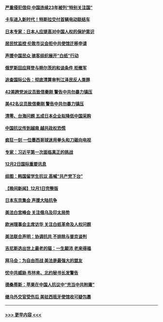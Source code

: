 #### [严重侵犯信仰 中国连续23年被列“特别关注国”](../pages/prog202/a103589309.md?t=12030802) 
#### [卡车进入新时代！特斯拉交付首辆电动联结车](../pages/prog202/a103589231.md?t=12030802) 
#### [日本专家：日本人应提高对中国人权的保护意识](../pages/prog202/a103589227.md?t=12030802) 
#### [居民忧监控 伦敦市议会拒中共使馆迁移申请](../pages/prog202/a103589225.md?t=12030802) 
#### [声援中国民众 骇客组织展开“白纸”行动](../pages/prog202/a103589221.md?t=12030802) 
#### [俄罗斯回应拜登与朔尔茨的和谈条件 拒撤军](../pages/prog202/a103589262.md?t=12030802) 
#### [追查国际公告：彻底清算审判江泽民反人类罪](../pages/prog202/a103589219.md?t=12030802) 
#### [42美跨党派议员致信秦刚 警告中共勿暴力镇压](../pages/prog202/a103589213.md?t=12030802) 
#### [美42名议员致信秦刚 警告中共勿暴力镇压](../pages/prog202/a103589163.md?t=12030802) 
#### [清零、台海问题 五成日本企业拟降低中国采购](../pages/prog202/a103589149.md?t=12030802) 
#### [中国抗议传到越南 越共政权恐慌](../pages/prog202/a103589056.md?t=12030802) 
#### [疯狂一刻 一位墨西哥球迷用拳头和刀砸向电视](../pages/prog202/a103589040.md?t=12030802) 
#### [专家：习近平第一次面临真正的挑战](../pages/prog202/a103589037.md?t=12030802) 
#### [12月2日国际重要讯息](../pages/prog202/a103589041.md?t=12030802) 
#### [组图：韩国留学生抗议 高喊“共产党下台”](../pages/prog202/a103589004.md?t=12030802) 
#### [【晚间新闻】12月1日完整版](../pages/prog202/a103588783.md?t=12030802) 
#### [日本东京集会 声援大陆抗争](../pages/prog202/a103588823.md?t=12030802) 
#### [美法白宫峰会 关注俄乌及印太局势](../pages/prog202/a103588659.md?t=12030802) 
#### [欧洲理事会主席访华 关注白纸革命及人权问题](../pages/prog202/a103588661.md?t=12030802) 
#### [美法联合声明：协调抗共 不排除与普京谈判](../pages/prog202/a103588587.md?t=12030802) 
#### [吉尼斯选出世上最老的猫：一生颠沛 老来得福](../pages/prog202/a103588535.md?t=12030802) 
#### [拜马会：为自由而战 美法是最强大的盟友](../pages/prog202/a103588418.md?t=12030802) 
#### [忧中共威胁 布林肯、北约秘书长发警告](../pages/prog202/a103588430.md?t=12030802) 
#### [德桑蒂斯：苹果在中国人抗议中“充当中共附庸”](../pages/prog202/a103588389.md?t=12030802) 
#### [继乌外交官受伤后 美驻西班牙使馆收可疑包裹](../pages/prog202/a103588334.md?t=12030802) 

----
#### [ >>> 更早内容 <<< ](../indexes/prog202-earlier.md)
